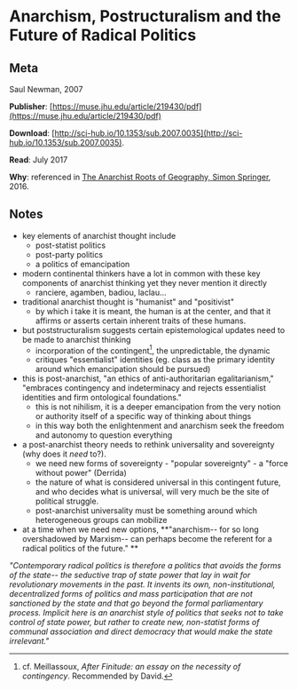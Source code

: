 # Anarchism, Postructuralism and the Future of Radical Politics

## Meta

Saul Newman, 2007

**Publisher**: [https://muse.jhu.edu/article/219430/pdf](https://muse.jhu.edu/article/219430/pdf)

**Download**: [http://sci-hub.io/10.1353/sub.2007.0035](http://sci-hub.io/10.1353/sub.2007.0035).

**Read**: July 2017

**Why**: referenced in [The Anarchist Roots of Geography, Simon Springer](https://www.goodreads.com/book/show/34612837-the-anarchist-roots-of-geography), 2016.

## Notes

* key elements of anarchist thought include
  * post-statist politics
  * post-party politics
  * a politics of emancipation
* modern continental thinkers have a lot in common with these key components of anarchist thinking yet they never mention it directly
  * ranciere, agamben, badiou, laclau...
* traditional anarchist thought is "humanist" and "positivist"
  * by which i take it is meant, the human is at the center, and that it affirms or asserts certain inherent traits of these humans.
* but poststructuralism suggests certain epistemological updates need to be made to anarchist thinking
  * incorporation of the contingent[^1], the unpredictable, the dynamic
  * critiques "essentialist" identities \(eg. class as the primary identity around which emancipation should be pursued\)
* this is post-anarchist, "an ethics of anti-authoritarian egalitarianism," "embraces contingency and indeterminacy and rejects essentialist identities and firm ontological foundations."
  * this is not nihilism, it is a deeper emancipation from the very notion or authority itself of a specific way of thinking about things
  * in this way both the enlightenment and anarchism seek the freedom and autonomy to question everything 
* a post-anarchist theory needs to rethink universality and sovereignty \(why does it _need_ to?\).
  * we need new forms of sovereignty - "popular sovereignty" - a "force without power" \(Derrida\)
  * the nature of what is considered universal in this contingent future, and who decides what is universal, will very much be the site of political struggle.
  * post-anarchist universality must be something around which heterogeneous groups can mobilize 
* at a time when we need new options, **"anarchism-- for so long overshadowed by Marxism-- can perhaps become the referent for a radical politics of the future." **



_"Contemporary radical politics is therefore a politics that avoids the forms of the state-- the seductive trap of state power that lay in wait for revolutionary movements in the past. It invents its own, non-institutional, decentralized forms of politics and mass participation that are not sanctioned by the state and that go beyond the formal parliamentary process. Implicit here is an anarchist style of politics that seeks not to take control of state power, but rather to create new, non-statist forms of communal association and direct democracy that would make the state irrelevant."_  



[^1]: cf. Meillassoux, _After Finitude:_ _an essay on the necessity of contingency_. Recommended by David. 

